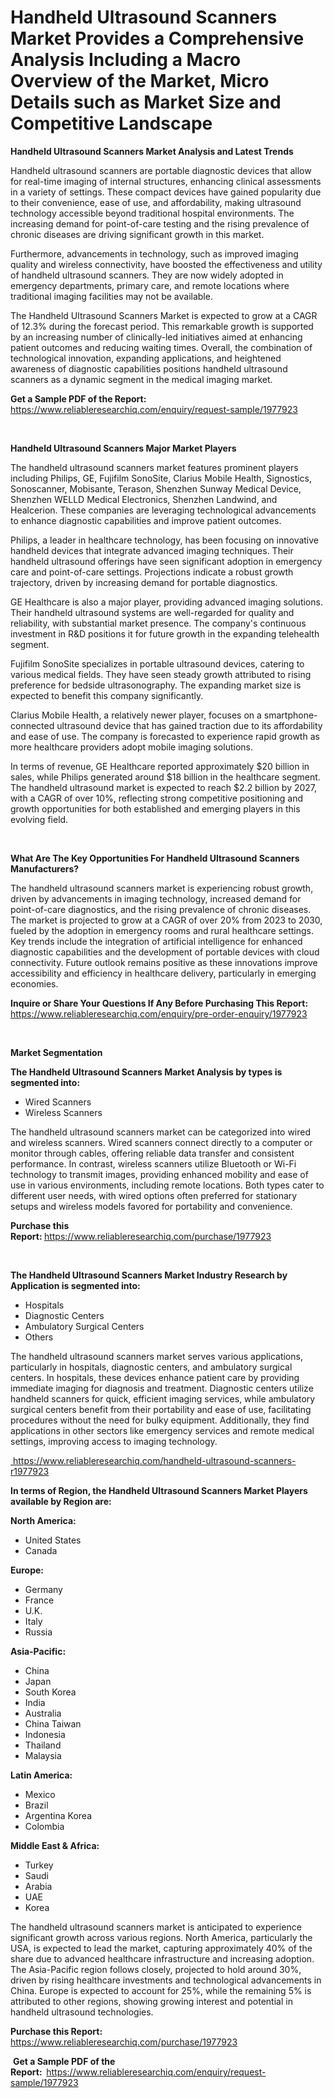 <p><h1>Handheld Ultrasound Scanners Market Provides a Comprehensive Analysis Including a Macro Overview of the Market, Micro Details such as Market Size and Competitive Landscape</h1></p><p><strong>Handheld Ultrasound Scanners Market Analysis and Latest Trends</strong></p>
<p><p>Handheld ultrasound scanners are portable diagnostic devices that allow for real-time imaging of internal structures, enhancing clinical assessments in a variety of settings. These compact devices have gained popularity due to their convenience, ease of use, and affordability, making ultrasound technology accessible beyond traditional hospital environments. The increasing demand for point-of-care testing and the rising prevalence of chronic diseases are driving significant growth in this market. </p><p>Furthermore, advancements in technology, such as improved imaging quality and wireless connectivity, have boosted the effectiveness and utility of handheld ultrasound scanners. They are now widely adopted in emergency departments, primary care, and remote locations where traditional imaging facilities may not be available. </p><p>The Handheld Ultrasound Scanners Market is expected to grow at a CAGR of 12.3% during the forecast period. This remarkable growth is supported by an increasing number of clinically-led initiatives aimed at enhancing patient outcomes and reducing waiting times. Overall, the combination of technological innovation, expanding applications, and heightened awareness of diagnostic capabilities positions handheld ultrasound scanners as a dynamic segment in the medical imaging market.</p></p>
<p><strong>Get a Sample PDF of the Report:&nbsp;</strong> <a href="https://www.reliableresearchiq.com/enquiry/request-sample/1977923?utm_campaign=2291&utm_medium=2&utm_source=Github&utm_content=ia&utm_term=13042025&utm_id=handheld-ultrasound-scanners">https://www.reliableresearchiq.com/enquiry/request-sample/1977923</a></p>
<p>&nbsp;</p>
<p><strong>Handheld Ultrasound Scanners Major Market Players</strong></p>
<p><p>The handheld ultrasound scanners market features prominent players including Philips, GE, Fujifilm SonoSite, Clarius Mobile Health, Signostics, Sonoscanner, Mobisante, Terason, Shenzhen Sunway Medical Device, Shenzhen WELLD Medical Electronics, Shenzhen Landwind, and Healcerion. These companies are leveraging technological advancements to enhance diagnostic capabilities and improve patient outcomes.</p><p>Philips, a leader in healthcare technology, has been focusing on innovative handheld devices that integrate advanced imaging techniques. Their handheld ultrasound offerings have seen significant adoption in emergency care and point-of-care settings. Projections indicate a robust growth trajectory, driven by increasing demand for portable diagnostics.</p><p>GE Healthcare is also a major player, providing advanced imaging solutions. Their handheld ultrasound systems are well-regarded for quality and reliability, with substantial market presence. The company's continuous investment in R&D positions it for future growth in the expanding telehealth segment.</p><p>Fujifilm SonoSite specializes in portable ultrasound devices, catering to various medical fields. They have seen steady growth attributed to rising preference for bedside ultrasonography. The expanding market size is expected to benefit this company significantly.</p><p>Clarius Mobile Health, a relatively newer player, focuses on a smartphone-connected ultrasound device that has gained traction due to its affordability and ease of use. The company is forecasted to experience rapid growth as more healthcare providers adopt mobile imaging solutions.</p><p>In terms of revenue, GE Healthcare reported approximately $20 billion in sales, while Philips generated around $18 billion in the healthcare segment. The handheld ultrasound market is expected to reach $2.2 billion by 2027, with a CAGR of over 10%, reflecting strong competitive positioning and growth opportunities for both established and emerging players in this evolving field.</p></p>
<p>&nbsp;</p>
<p><strong>What Are The Key Opportunities For Handheld Ultrasound Scanners Manufacturers?</strong></p>
<p><p>The handheld ultrasound scanners market is experiencing robust growth, driven by advancements in imaging technology, increased demand for point-of-care diagnostics, and the rising prevalence of chronic diseases. The market is projected to grow at a CAGR of over 20% from 2023 to 2030, fueled by the adoption in emergency rooms and rural healthcare settings. Key trends include the integration of artificial intelligence for enhanced diagnostic capabilities and the development of portable devices with cloud connectivity. Future outlook remains positive as these innovations improve accessibility and efficiency in healthcare delivery, particularly in emerging economies.</p></p>
<p><strong>Inquire or Share Your Questions If Any Before Purchasing This Report:</strong> <a href="https://www.reliableresearchiq.com/enquiry/pre-order-enquiry/1977923?utm_campaign=2291&utm_medium=2&utm_source=Github&utm_content=ia&utm_term=13042025&utm_id=handheld-ultrasound-scanners">https://www.reliableresearchiq.com/enquiry/pre-order-enquiry/1977923</a></p>
<p>&nbsp;</p>
<p><strong>Market Segmentation</strong></p>
<p><strong>The Handheld Ultrasound Scanners Market Analysis by types is segmented into:</strong></p>
<p><ul><li>Wired Scanners</li><li>Wireless Scanners</li></ul></p>
<p><p>The handheld ultrasound scanners market can be categorized into wired and wireless scanners. Wired scanners connect directly to a computer or monitor through cables, offering reliable data transfer and consistent performance. In contrast, wireless scanners utilize Bluetooth or Wi-Fi technology to transmit images, providing enhanced mobility and ease of use in various environments, including remote locations. Both types cater to different user needs, with wired options often preferred for stationary setups and wireless models favored for portability and convenience.</p></p>
<p><strong>Purchase this Report:&nbsp;</strong><a href="https://www.reliableresearchiq.com/purchase/1977923?utm_campaign=2291&utm_medium=2&utm_source=Github&utm_content=ia&utm_term=13042025&utm_id=handheld-ultrasound-scanners">https://www.reliableresearchiq.com/purchase/1977923</a></p>
<p>&nbsp;</p>
<p><strong>The Handheld Ultrasound Scanners Market Industry Research by Application is segmented into:</strong></p>
<p><ul><li>Hospitals</li><li>Diagnostic Centers</li><li>Ambulatory Surgical Centers</li><li>Others</li></ul></p>
<p><p>The handheld ultrasound scanners market serves various applications, particularly in hospitals, diagnostic centers, and ambulatory surgical centers. In hospitals, these devices enhance patient care by providing immediate imaging for diagnosis and treatment. Diagnostic centers utilize handheld scanners for quick, efficient imaging services, while ambulatory surgical centers benefit from their portability and ease of use, facilitating procedures without the need for bulky equipment. Additionally, they find applications in other sectors like emergency services and remote medical settings, improving access to imaging technology.</p></p>
<p><a href="https://www.reliableresearchiq.com/handheld-ultrasound-scanners-r1977923?utm_campaign=2291&utm_medium=2&utm_source=Github&utm_content=ia&utm_term=13042025&utm_id=handheld-ultrasound-scanners">&nbsp;https://www.reliableresearchiq.com/handheld-ultrasound-scanners-r1977923</a></p>
<p><strong>In terms of Region, the Handheld Ultrasound Scanners Market Players available by Region are:</strong></p>
<p>
    <p> <strong> North America: </strong>
        <ul>
            <li>United States</li>
            <li>Canada</li>
        </ul>
        </p> 
    <p> <strong> Europe: </strong>
        <ul>
            <li>Germany</li>
            <li>France</li>
            <li>U.K.</li>
            <li>Italy</li>
            <li>Russia</li>
        </ul>
        </p> 
    <p> <strong> Asia-Pacific: </strong>
        <ul>
            <li>China</li>
            <li>Japan</li>
            <li>South Korea</li>
            <li>India</li>
            <li>Australia</li>
            <li>China Taiwan</li>
            <li>Indonesia</li>
            <li>Thailand</li>
            <li>Malaysia</li>
        </ul>
        </p> 
    <p> <strong> Latin America: </strong>
        <ul>
            <li>Mexico</li>
            <li>Brazil</li>
            <li>Argentina Korea</li>
            <li>Colombia</li>
        </ul>
        </p> 
    <p> <strong> Middle East & Africa: </strong>
        <ul>
            <li>Turkey</li>
            <li>Saudi</li>
            <li>Arabia</li>
            <li>UAE</li>
            <li>Korea</li>
        </ul>
    </p>
    </p>
<p><p>The handheld ultrasound scanners market is anticipated to experience significant growth across various regions. North America, particularly the USA, is expected to lead the market, capturing approximately 40% of the share due to advanced healthcare infrastructure and increasing adoption. The Asia-Pacific region follows closely, projected to hold around 30%, driven by rising healthcare investments and technological advancements in China. Europe is expected to account for 25%, while the remaining 5% is attributed to other regions, showing growing interest and potential in handheld ultrasound technologies.</p></p>
<p><strong>Purchase this Report: </strong><a href="https://www.reliableresearchiq.com/purchase/1977923?utm_campaign=2291&utm_medium=2&utm_source=Github&utm_content=ia&utm_term=13042025&utm_id=handheld-ultrasound-scanners">https://www.reliableresearchiq.com/purchase/1977923</a></p>
<p>&nbsp;<strong>Get a Sample PDF of the Report:&nbsp;&nbsp;</strong><a href="https://www.reliableresearchiq.com/enquiry/request-sample/1977923?utm_campaign=2291&utm_medium=2&utm_source=Github&utm_content=ia&utm_term=13042025&utm_id=handheld-ultrasound-scanners">https://www.reliableresearchiq.com/enquiry/request-sample/1977923</a></p>
<p><strong></strong></p>
<p><p></p><p></p><p></p></p>